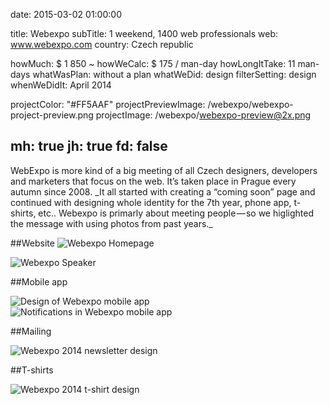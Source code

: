 date: 2015-03-02 01:00:00

title: Webexpo
subTitle: 1 weekend, 1400 web professionals
web: www.webexpo.com
country: Czech republic

howMuch: $ 1 850 ~
howWeCalc: $ 175 / man-day
howLongItTake: 11 man-days
whatWasPlan: without a plan
whatWeDid: design
filterSetting: design
whenWeDidIt: April 2014

projectColor: "#FF5AAF"
projectPreviewImage: /webexpo/webexpo-project-preview.png
projectImage: /webexpo/webexpo-preview@2x.png

mh: true
jh: true
fd: false
---



<div id="description" class="description">
WebExpo is more kind of a big meeting of all Czech designers, developers and marketers that focus on the web. It’s taken place in Prague every autumn since 2008.
_It all started with creating a “coming soon” page and continued with designing whole identity for the 7th year, phone app, t-shirts, etc.. Webexpo is primarly about meeting people — so we higlighted the message with using photos from past years._
</div>

##Website
<img class="container-page"
  src="/webexpo/webexpo-homepage.png"
  srcset="/webexpo/webexpo-homepage@2x.png 2000w,
          /webexpo/webexpo-homepage.png 1280w,
          /webexpo/webexpo-homepage@small.png 800w,"
  sizes="100%"
  alt="Webexpo Homepage">

<img class="container-page"
  src="/webexpo/webexpo-speaker.png"
  srcset="/webexpo/webexpo-speaker@2x.png 2000w,
          /webexpo/webexpo-speaker.png 1280w,
          /webexpo/webexpo-speaker@small.png 800w,"
  sizes="100%"
  alt="Webexpo Speaker">

##Mobile app
<div class="portraits">
  <div class="portrait left">
    <img class="mobile-portrait"
    src="/webexpo/webexpo-mobile-program.png"
    srcset="/webexpo/webexpo-mobile-program@2x.png 2000w,
            /webexpo/webexpo-mobile-program.png 1280w,
            /webexpo/webexpo-mobile-program.png 800w,"
    sizes="100%"
    alt="Design of Webexpo mobile app">
  </div>
  <div class="portrait right">
    <img class="mobile-portrait"
    src="/webexpo/webexpo-mobile-upozorneni.png"
    srcset="/webexpo/webexpo-mobile-upozorneni@2x.png 2000w,
            /webexpo/webexpo-mobile-upozorneni.png 1280w,
            /webexpo/webexpo-mobile-upozorneni.png 800w,"
    sizes="100%"
    alt="Notifications in Webexpo mobile app ">
  </div>
</div>

##Mailing

<img class="container-page"
  src="/webexpo/webexpo-newsletter.png"
  srcset="/webexpo/webexpo-newsletter@2x.png 2000w,
          /webexpo/webexpo-newsletter.png 1280w,
          /webexpo/webexpo-newsletter@small.png 800w,"
  sizes="100%"
  alt="Webexpo 2014 newsletter design">

##T-shirts

<img class="container-page"
  src="/webexpo/webexpo-tshirts.png"
  srcset="/webexpo/webexpo-tshirts@2x.png 2000w,
          /webexpo/webexpo-tshirts.png 1280w,
          /webexpo/webexpo-tshirts@small.png 800w,"
  sizes="100%"
  alt="Webexpo 2014 t-shirt design">
